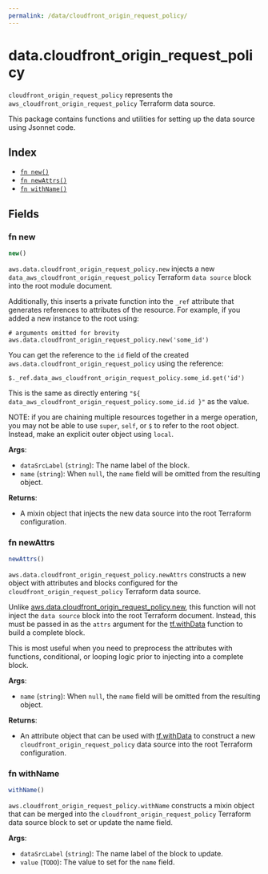 ```yaml
---
permalink: /data/cloudfront_origin_request_policy/
---
```


# data.cloudfront_origin_request_policy

`cloudfront_origin_request_policy` represents the `aws_cloudfront_origin_request_policy` Terraform data source.



This package contains functions and utilities for setting up the data source using Jsonnet code.


## Index

* [`fn new()`](#fn-new)
* [`fn newAttrs()`](#fn-newattrs)
* [`fn withName()`](#fn-withname)

## Fields

### fn new

```ts
new()
```


`aws.data.cloudfront_origin_request_policy.new` injects a new `data_aws_cloudfront_origin_request_policy` Terraform `data source`
block into the root module document.

Additionally, this inserts a private function into the `_ref` attribute that generates references to attributes of the
resource. For example, if you added a new instance to the root using:

    # arguments omitted for brevity
    aws.data.cloudfront_origin_request_policy.new('some_id')

You can get the reference to the `id` field of the created `aws.data.cloudfront_origin_request_policy` using the reference:

    $._ref.data_aws_cloudfront_origin_request_policy.some_id.get('id')

This is the same as directly entering `"${ data_aws_cloudfront_origin_request_policy.some_id.id }"` as the value.

NOTE: if you are chaining multiple resources together in a merge operation, you may not be able to use `super`, `self`,
or `$` to refer to the root object. Instead, make an explicit outer object using `local`.

**Args**:
  - `dataSrcLabel` (`string`): The name label of the block.
  - `name` (`string`):  When `null`, the `name` field will be omitted from the resulting object.

**Returns**:
- A mixin object that injects the new data source into the root Terraform configuration.


### fn newAttrs

```ts
newAttrs()
```


`aws.data.cloudfront_origin_request_policy.newAttrs` constructs a new object with attributes and blocks configured for the `cloudfront_origin_request_policy`
Terraform data source.

Unlike [aws.data.cloudfront_origin_request_policy.new](#fn-cloudfrontoriginrequestpolicynew), this function will not inject the `data source`
block into the root Terraform document. Instead, this must be passed in as the `attrs` argument for the
[tf.withData](https://github.com/tf-libsonnet/core/tree/main/docs#fn-withdata) function to build a complete block.

This is most useful when you need to preprocess the attributes with functions, conditional, or looping logic prior to
injecting into a complete block.

**Args**:
  - `name` (`string`):  When `null`, the `name` field will be omitted from the resulting object.

**Returns**:
  - An attribute object that can be used with [tf.withData](https://github.com/tf-libsonnet/core/tree/main/docs#fn-withdata) to construct a new `cloudfront_origin_request_policy` data source into the root Terraform configuration.


### fn withName

```ts
withName()
```

`aws.cloudfront_origin_request_policy.withName` constructs a mixin object that can be merged into the `cloudfront_origin_request_policy`
Terraform data source block to set or update the name field.



**Args**:
  - `dataSrcLabel` (`string`): The name label of the block to update.
  - `value` (`TODO`): The value to set for the `name` field.
